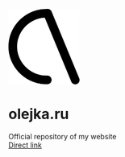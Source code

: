 <img height="150px" src="assets/icons/favB.svg" alt="Olejka logo"></img>
# olejka.ru
 Official repository of my website<br>
 <a href="https://olejka.ru/">Direct link</a>
